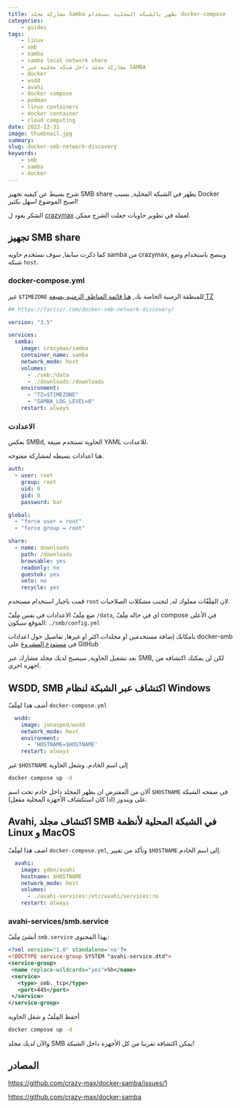 ```yaml
---
title: مشاركة مجلد Samba يظهر بالشبكة المحلية بستخدام docker-compose
categories: 
    - guides
tags:
    - linux
    - smb
    - samba
    - samba local network share
    - مشاركة مجلد داخل شبكه محليه عبر SAMBA
    - docker
    - wsdd
    - avahi
    - docker compose
    - podman
    - linux containers
    - docker container
    - cloud computing
date: 2022-12-31
image: thumbnail.jpg
summary: 
slug: docker-smb-network-discovery
keywords: 
    - smb
    - samba 
    - docker
---
```


شرح بسيط عن كيفيه تجهيز SMB share يظهر في الشبكة المحلية, بسبب Docker اصبح الموضوع اسهل بكثير!

الشكر يعود ل [crazymax](https://crazymax.dev/) لعمله في تطوير حاويات جعلت الشرح ممكن.

## تجهيز SMB share
كما ذكرت سابقا, سوف نستخدم حاويه samba من crazymax, وينصح باستخدام وضع شبكه `host`.

### docker-compose.yml

غير `$TIMEZONE` للمنطقة الزمنية الخاصة بك, [هنا قائمة المناطق الزمنيه بصيغة TZ](https://wikipedia.org/wiki/List_of_tz_database_time_zones)

```yaml
## https://fariszr.com/docker-smb-network-discovery/

version: "3.5"

services:
  samba:
    image: crazymax/samba
    container_name: samba
    network_mode: host
    volumes:
      - ./smb:/data
      - ./downloads:/downloads
    environment:
      - "TZ=$TIMEZONE"
      - "SAMBA_LOG_LEVEL=0"
    restart: always
```

### الاعدادت

بعكس SMBd, الحاوية تستخدم صيغة YAML للاعدادت.

هنا اعدادات بسيطه لمشاركة مفتوحه.

```yaml
auth:
  - user: root
    group: root
    uid: 0
    gid: 0
    password: bar

global:
  - "force user = root"
  - "force group = root"

share:
  - name: downloads
    path: /downloads
    browsable: yes
    readonly: no
    guestok: yes
    veto: no
    recycle: yes 
```
قمت باجبار استخدام مستخدم `root` لان المِلَفّات مملوك له, لتجنب مشكلات الصلاحيات.

ضع مِلَفّ الاعدادات في نفس مِلَفّ `/data`, اي في حاله مِلَفّ compose في الأعلى الموقع سيكون: `./smb/config.yml`

بامكانك إضافة مستخدمين او مجلدات اكثر او غيرها, تفاصيل حول اعدادات docker-smb في [مستودع المشروع](https://github.com/crazy-max/docker-samba) على GitHub 

بعد تشغيل الحاوية, سيصبح لديك مجلد مشارك عبر SMB, لكن لن يمكنك اكتشافه من اجهزه اخرى.

## WSDD, SMB اكتشاف عبر الشبكة لنظام Windows

أضف هذا لمِلَفّ `docker-compose.yml`

```yaml
  wsdd:
    image: jonasped/wsdd
    network_mode: host
    environment:
      - 'HOSTNAME=$HOSTNAME'
    restart: always
```
غير `$HOSTNAME` إلى اسم الخادم.
وشغل الحاوية

```bash
docker compose up -d
```
ألان من المفترض ان يظهر المجلد داخل خادم تحت اسم `$HOSTNAME` في صفحه الشبكة على ويندوز (اذا كان استكشاف الأجهزة المحلية مفعل).

## Avahi, اكتشاف مجلد SMB في الشبكة المحلية لأنظمة Linux و MacOS

اضف هذا لمِلَفّ `docker-compose.yml`, وتأكد من تغيير `$HOSTNAME` إلى اسم الخادم.

```yaml
  avahi:
    image: ydkn/avahi
    hostname: $HOSTNAME
    network_mode: host
    volumes:
      - ./avahi-services:/etc/avahi/services:ro
    restart: always
```

### avahi-services/smb.service
أنشئ مِلَفّ `smb.service` بهذا المحتوى:

```xml
<?xml version="1.0" standalone='no'?>
<!DOCTYPE service-group SYSTEM "avahi-service.dtd">
<service-group>
 <name replace-wildcards="yes">%h</name>
 <service>
   <type>_smb._tcp</type>
   <port>445</port>
 </service>
</service-group>
```

أحفظ المِلَفّ و شغل الحاوية
```bash
docker compose up -d
```

والآن لديك مجلد SMB يمكن اكتشافه تقريبا من كل الأجهزة داخل الشبكة!


## المصادر

https://github.com/crazy-max/docker-samba/issues/1

https://github.com/crazy-max/docker-samba